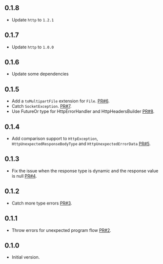 ## 0.1.8

- Update `http` to `1.2.1`

## 0.1.7

- Update `http` to `1.0.0`

## 0.1.6

- Update some dependencies

## 0.1.5

- Add a `toMultipartFile` extension for `File`.
  [PR#6](https://github.com/hanlogy/ease_http/pull/6).
- Catch `SocketException`. [PR#7](https://github.com/hanlogy/ease_http/pull/7).
- Use FutureOr type for HttpErrorHandler and HttpHeadersBuilder
  [PR#8](https://github.com/hanlogy/ease_http/pull/8).

## 0.1.4

- Add comparison support to `HttpException`, `HttpUnexpectedResponseBodyType`
  and `HttpUnexpectedErrorData`
  [PR#5](https://github.com/hanlogy/ease_http/pull/5).

## 0.1.3

- Fix the issue when the response type is dynamic and the response value is null
  [PR#4](https://github.com/hanlogy/ease_http/pull/4).

## 0.1.2

- Catch more type errors [PR#3](https://github.com/hanlogy/ease_http/pull/3).

## 0.1.1

- Throw errors for unexpected program flow
  [PR#2](https://github.com/hanlogy/ease_http/pull/2).

## 0.1.0

- Initial version.
